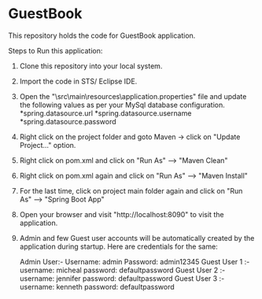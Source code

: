 # GuestBook
This repository holds the code for GuestBook application.


Steps to Run this application:

1) Clone this repository into your local system.
2) Import the code in STS/ Eclipse IDE.
3) Open the "\src\main\resources\application.properties" file and update the following values as per your MySql database configuration.
	*spring.datasource.url
	*spring.datasource.username
	*spring.datasource.password
4) Right click on the project folder and goto Maven -> click on "Update Project..." option.
5) Right click on pom.xml and click on "Run As" --> "Maven Clean"
6) Right click on pom.xml again and click on "Run As" --> "Maven Install"
7) For the last time, click on project main folder again and click on "Run As" --> "Spring Boot App"
8) Open your browser and visit "http://localhost:8090" to visit the application.
9) Admin and few Guest user accounts will be automatically created by the application during startup. Here are credentials for the same:  
	
	Admin User:-
		Username: admin
		Password: admin12345
	Guest User 1 :-
		username: micheal
		password: defaultpassword
	Guest User 2 :-
		username: jennifer
		password: defaultpassword
	Guest User 3 :-
		username: kenneth
		password: defaultpassword
